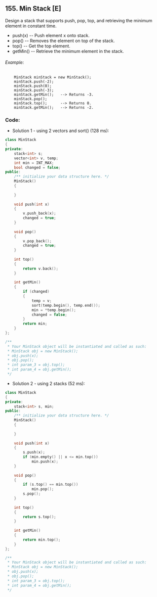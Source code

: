 ## 155. Min Stack [E]
Design a stack that supports push, pop, top, and retrieving the minimum element in constant time.

- push(x) -- Push element x onto stack.
- pop() -- Removes the element on top of the stack.
- top() -- Get the top element.
- getMin() -- Retrieve the minimum element in the stack.  

###### Example:
```
    MinStack minStack = new MinStack();
    minStack.push(-2);
    minStack.push(0);
    minStack.push(-3);
    minStack.getMin();   --> Returns -3.
    minStack.pop();
    minStack.top();      --> Returns 0.
    minStack.getMin();   --> Returns -2.
```

### Code:
- Solution 1 - using 2 vectors and sort() (128 ms):
```c++
class MinStack 
{
private:
    stack<int> s;
    vector<int> v, temp;
    int min = INT_MAX;
    bool changed = false;
public:
    /** initialize your data structure here. */
    MinStack() 
    {
        
    }
    
    void push(int x) 
    {
        v.push_back(x);
        changed = true;
    }
    
    void pop() 
    {
        v.pop_back();
        changed = true;
    }
    
    int top() 
    {
        return v.back();
    }
    
    int getMin() 
    {
        if (changed)
        {
            temp = v;
            sort(temp.begin(), temp.end());
            min = *temp.begin();
            changed = false;
        }
        return min;
    }
};

/**
 * Your MinStack object will be instantiated and called as such:
 * MinStack obj = new MinStack();
 * obj.push(x);
 * obj.pop();
 * int param_3 = obj.top();
 * int param_4 = obj.getMin();
 */
 ```

- Solution 2 - using 2 stacks (52 ms):
```c++
class MinStack 
{
private:
    stack<int> s, min;
public:
    /** initialize your data structure here. */
    MinStack() 
    {
        
    }
    
    void push(int x) 
    {
        s.push(x);
        if (min.empty() || x <= min.top())
            min.push(x);
    }
    
    void pop()
    {
        if (s.top() == min.top())
            min.pop();
        s.pop();
    }
    
    int top()
    {
        return s.top();
    }
    
    int getMin()
    {
        return min.top();
    }
};

/**
 * Your MinStack object will be instantiated and called as such:
 * MinStack obj = new MinStack();
 * obj.push(x);
 * obj.pop();
 * int param_3 = obj.top();
 * int param_4 = obj.getMin();
 */
```
